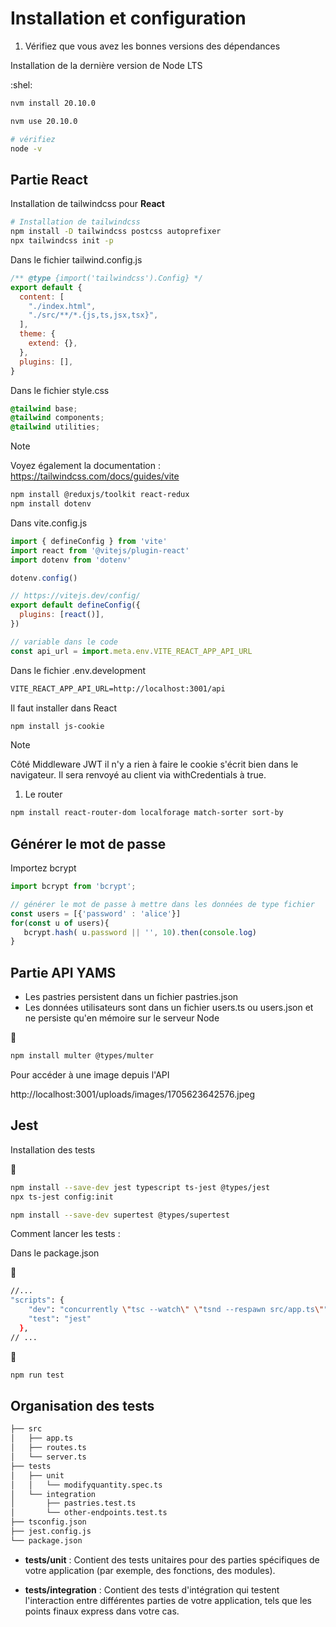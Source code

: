 # Installation et configuration

1. Vérifiez que vous avez les bonnes versions des dépendances 

Installation de la dernière version de Node LTS

:shel:

```bash
nvm install 20.10.0

nvm use 20.10.0

# vérifiez 
node -v
```

## Partie React

Installation de tailwindcss pour **React**

```bash
# Installation de tailwindcss
npm install -D tailwindcss postcss autoprefixer
npx tailwindcss init -p
```

Dans le fichier tailwind.config.js

```js 
/** @type {import('tailwindcss').Config} */
export default {
  content: [
    "./index.html",
    "./src/**/*.{js,ts,jsx,tsx}",
  ],
  theme: {
    extend: {},
  },
  plugins: [],
}
```

Dans le fichier style.css

```css
@tailwind base;
@tailwind components;
@tailwind utilities;
```

>[!NOTE]
>Voyez également la documentation : https://tailwindcss.com/docs/guides/vite


```bash
npm install @reduxjs/toolkit react-redux
npm install dotenv
```

Dans vite.config.js

```js
import { defineConfig } from 'vite'
import react from '@vitejs/plugin-react'
import dotenv from 'dotenv'

dotenv.config()

// https://vitejs.dev/config/
export default defineConfig({
  plugins: [react()],
})

// variable dans le code
const api_url = import.meta.env.VITE_REACT_APP_API_URL

```

Dans le fichier .env.development

```txt
VITE_REACT_APP_API_URL=http://localhost:3001/api
```

Il faut installer dans React

```bash
npm install js-cookie
```

>[!NOTE]
> Côté Middleware JWT il n'y a rien à faire le cookie s'écrit bien dans le navigateur. Il sera renvoyé au client via withCredentials à true.


1. Le router

```bash
npm install react-router-dom localforage match-sorter sort-by
```

## Générer le mot de passe

Importez bcrypt 

```js
import bcrypt from 'bcrypt';

// générer le mot de passe à mettre dans les données de type fichier
const users = [{'password' : 'alice'}]
for(const u of users){
   bcrypt.hash( u.password || '', 10).then(console.log)
}
```

## Partie API YAMS

- Les pastries persistent dans un fichier pastries.json
- Les données utilisateurs sont dans un fichier users.ts ou users.json et ne persiste qu'en mémoire sur le serveur Node

:shell:

```bash
npm install multer @types/multer
```

Pour accéder à une image depuis l'API

http://localhost:3001/uploads/images/1705623642576.jpeg


## Jest

Installation des tests

:shell:

```bash
npm install --save-dev jest typescript ts-jest @types/jest
npx ts-jest config:init

npm install --save-dev supertest @types/supertest
```

Comment lancer les tests :

Dans le package.json


:shell:

```bash
//...
"scripts": {
    "dev": "concurrently \"tsc --watch\" \"tsnd --respawn src/app.ts\"",
    "test": "jest"
  },
// ...
```

:shell:

```bash
npm run test
```

## Organisation des tests

```txt
├── src
│   ├── app.ts
│   ├── routes.ts
│   └── server.ts
├── tests
│   ├── unit
│   │   └── modifyquantity.spec.ts
│   └── integration
│       ├── pastries.test.ts
│       └── other-endpoints.test.ts
├── tsconfig.json
├── jest.config.js
└── package.json
```

- **tests/unit** : Contient des tests unitaires pour des parties spécifiques de votre application (par exemple, des fonctions, des modules).

- **tests/integration** : Contient des tests d'intégration qui testent l'interaction entre différentes parties de votre application, tels que les points finaux express dans votre cas.